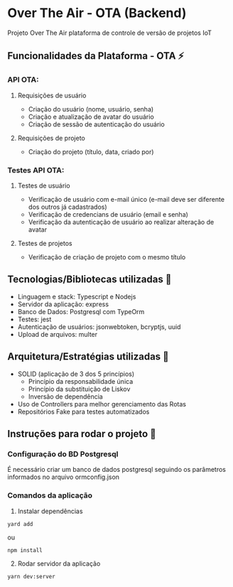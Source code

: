 # Over The Air - OTA (Backend)
Projeto Over The Air plataforma de controle de versão de projetos IoT

## Funcionalidades da Plataforma - OTA :zap:
### API OTA: 
1. Requisições de usuário
   - Criação do usuário (nome, usuário, senha)
   - Criação e atualização de avatar do usuário
   - Criação de sessão de autenticação do usuário

2. Requisições de projeto
   - Criação do projeto (título, data, criado por)

### Testes API OTA:
1. Testes de usuário
   - Verificação de usuário com e-mail único (e-mail deve ser diferente dos outros já cadastrados)
   - Verificação de credencians de usuário (email e senha)
   - Verificação da autenticação de usuário ao realizar alteração de avatar

2. Testes de projetos
   - Verificação de criação de projeto com o mesmo título

## Tecnologias/Bibliotecas utilizadas :book:
- Linguagem e stack: Typescript e Nodejs
- Servidor da aplicação: express
- Banco de Dados: Postgresql com TypeOrm
- Testes: jest
- Autenticação de usuários: jsonwebtoken, bcryptjs, uuid
- Upload de arquivos: multer


## Arquitetura/Estratégias utilizadas :dart:
- SOLID (aplicação de 3 dos 5 princípios)
  - Princípio da responsabilidade única
  - Princípio da substituição de Liskov
  - Inversão de dependência
- Uso de Controllers para melhor gerenciamento das Rotas
- Repositórios Fake para testes automatizados

## Instruções para rodar o projeto :running:
### Configuração do BD Postgresql
É necessário criar um banco de dados postgresql seguindo os parâmetros informados no arquivo ormconfig.json

### Comandos da aplicação
1. Instalar dependências
```
yard add
```
ou
```
npm install
```

2. Rodar servidor da aplicação
```
yarn dev:server
```
